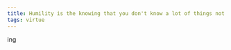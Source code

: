 ```yaml
---
title: Humility is the knowing that you don't know a lot of things not a false pretension to deceive people into praising you.
tags: virtue
---
```


ing